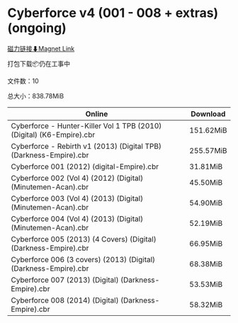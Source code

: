 # Cyberforce v4 (001 - 008 + extras) (ongoing)

[磁力链接⬇Magnet Link](magnet:?xt=urn:btih:85d57cb2f7eeaceb90501651523b4d4c9493d474&dn=Cyberforce%20v4%20%28001%20-%20008%20%2B%20extras%29%20%28ongoing%29)

打包下载📦仍在工事中

文件数：10

总大小：838.78MiB

Online | Download
--- | ---
Cyberforce - Hunter-Killer Vol 1 TPB (2010) (Digital) (K6-Empire).cbr | 151.62MiB
Cyberforce - Rebirth v1 (2013) (Digital TPB) (Darkness-Empire).cbr | 255.57MiB
Cyberforce 001 (2012) (digital-Empire).cbr | 31.81MiB
Cyberforce 002 (Vol 4) (2012) (Digital) (Minutemen-Acan).cbr | 45.50MiB
Cyberforce 003 (Vol 4) (2013) (Digital) (Minutemen-Acan).cbr | 54.90MiB
Cyberforce 004 (Vol 4) (2013) (Digital) (Minutemen-Acan).cbr | 52.19MiB
Cyberforce 005 (2013) (4 Covers) (Digital) (Darkness-Empire).cbr | 66.95MiB
Cyberforce 006 (3 covers) (2013) (Digital) (Darkness-Empire).cbr | 68.38MiB
Cyberforce 007 (2013) (Digital) (Darkness-Empire).cbr | 53.53MiB
Cyberforce 008 (2014) (Digital) (Darkness-Empire).cbr | 58.32MiB